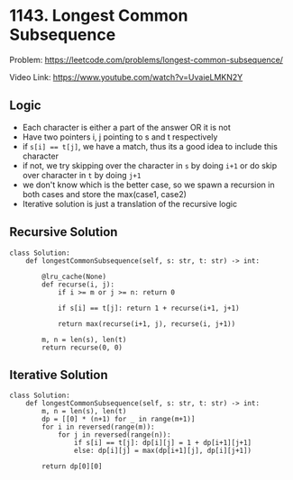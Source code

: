 # 1143. Longest Common Subsequence

Problem: https://leetcode.com/problems/longest-common-subsequence/

Video Link: https://www.youtube.com/watch?v=UvaieLMKN2Y

## Logic
- Each character is either a part of the answer OR it is not
- Have two pointers i, j pointing to s and t respectively
- if `s[i] == t[j]`, we have a match, thus its a good idea to include this character
- if not, we try skipping over the character in `s` by doing `i+1` or do skip over character in `t` by doing `j+1`
- we don't know which is the better case, so we spawn a recursion in both cases and store the max(case1, case2)
- Iterative solution is just a translation of the recursive logic

## Recursive Solution
```python3
class Solution:
    def longestCommonSubsequence(self, s: str, t: str) -> int:

        @lru_cache(None)
        def recurse(i, j):
            if i >= m or j >= n: return 0
            
            if s[i] == t[j]: return 1 + recurse(i+1, j+1)
        
            return max(recurse(i+1, j), recurse(i, j+1))
        
        m, n = len(s), len(t)
        return recurse(0, 0)
```


## Iterative Solution
```python3
class Solution:
    def longestCommonSubsequence(self, s: str, t: str) -> int:
        m, n = len(s), len(t)
        dp = [[0] * (n+1) for _ in range(m+1)] 
        for i in reversed(range(m)):
            for j in reversed(range(n)):
                if s[i] == t[j]: dp[i][j] = 1 + dp[i+1][j+1]
                else: dp[i][j] = max(dp[i+1][j], dp[i][j+1])
                    
        return dp[0][0]
```
